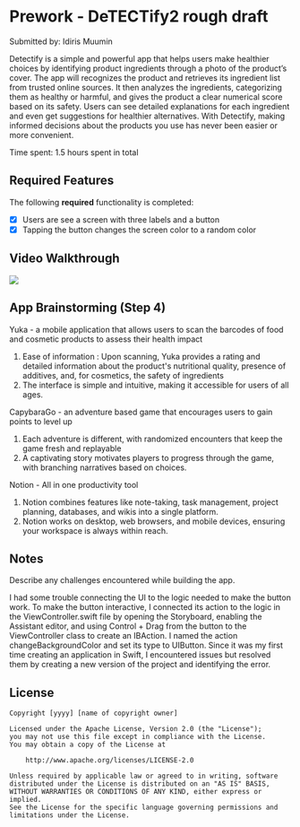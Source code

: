 # Prework - DeTECTify2 rough draft

Submitted by: Idiris Muumin

Detectify is a simple and powerful app that helps users make healthier choices by identifying product ingredients through a photo of the product’s cover. 
The app will recognizes the product and retrieves its ingredient list from trusted online sources. 
It then analyzes the ingredients, categorizing them as healthy or harmful, and gives the product a clear numerical score based on its safety. 
Users can see detailed explanations for each ingredient and even get suggestions for healthier alternatives. 
With Detectify, making informed decisions about the products you use has never been easier or more convenient.

Time spent: 1.5 hours spent in total

## Required Features

The following **required** functionality is completed:

- [X] Users are see a screen with three labels and a button
- [X] Tapping the button changes the screen color to a random color
 
## Video Walkthrough


<div>
    <a href="https://www.loom.com/share/36e220f836704b2da767e5938dcac22b">
    </a>
    <a href="https://www.loom.com/share/36e220f836704b2da767e5938dcac22b">
      <img style="max-width:300px;" src="https://cdn.loom.com/sessions/thumbnails/36e220f836704b2da767e5938dcac22b-69f862c2adbe7987-full-play.gif">
    </a>
  </div>

## App Brainstorming (Step 4)
Yuka - a mobile application that allows users to scan the barcodes of food and cosmetic products to assess their health impact

1. Ease of information : Upon scanning, Yuka provides a rating and detailed information about the product's nutritional quality, presence of additives, and, for cosmetics, the safety of ingredients
2. The interface is simple and intuitive, making it accessible for users of all ages.

CapybaraGo - an adventure based game that encourages users to gain points to level up

1. Each adventure is different, with randomized encounters that keep the game fresh and replayable
2. A captivating story motivates players to progress through the game, with branching narratives based on choices.

Notion - All in one productivity tool

1.  Notion combines features like note-taking, task management, project planning, databases, and wikis into a single platform.
2. Notion works on desktop, web browsers, and mobile devices, ensuring your workspace is always within reach.
## Notes

Describe any challenges encountered while building the app.

I had some trouble connecting the UI to the logic needed to make the button work. To make the button interactive, I connected its action to the logic in the ViewController.swift 
file by opening the Storyboard, enabling the Assistant editor, and using Control + Drag from the button to the ViewController class to create an IBAction. I named the action 
changeBackgroundColor and set its type to UIButton. Since it was my first time creating an application in Swift, I encountered issues but resolved them by creating a new version 
of the project and identifying the error.
## License

    Copyright [yyyy] [name of copyright owner]

    Licensed under the Apache License, Version 2.0 (the "License");
    you may not use this file except in compliance with the License.
    You may obtain a copy of the License at

        http://www.apache.org/licenses/LICENSE-2.0

    Unless required by applicable law or agreed to in writing, software
    distributed under the License is distributed on an "AS IS" BASIS,
    WITHOUT WARRANTIES OR CONDITIONS OF ANY KIND, either express or implied.
    See the License for the specific language governing permissions and
    limitations under the License.
